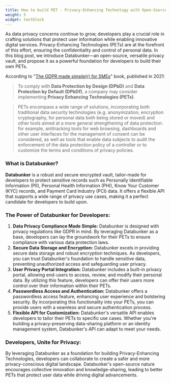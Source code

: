 ```yaml
---
title: How to build PET - Privacy-Enhancing Technology with Open-Source Databunker
weight: 5
widget: textblock
---
```

As data privacy concerns continue to grow, developers play a crucial role in crafting solutions that protect user information while enabling innovative digital services. Privacy-Enhancing Technologies (PETs) are at the forefront of this effort, ensuring the confidentiality and control of personal data. In this blog post, we introduce Databunker—an open-source, versatile privacy vault, and propose it as a powerful foundation for developers to build their own PETs.

According to "[The GDPR made simple(r) for SMEs](/files/gdpr-for-sme.pdf)" book, published in 2021:

>To comply with **Data Protection by Design (DPbD)** and **Data Protection by Default (DPbDf)**, a company may consider implementing **Privacy Enhancing Technologies (PETs)**.

>PETs encompass a wide range of solutions, incorporating both traditional data security technologies (e.g. anonymization, encryption cryptography, for personal data both being stored or moved) and other tools aimed at a more general strengthening of data protection: for example, antitracking tools for web browsing, dashboards and other user interfaces for the management of consent can be considered, as well as tools that enable data subjects to audit the enforcement of the data protection policy of a controller or to customize the terms and conditions of privacy policies.

### What is Databunker?
**Databunker** is a robust and secure encrypted vault, tailor-made for developers to protect sensitive records such as Personally Identifiable Information (PII), Personal Health Information (PHI), Know Your Customer (KYC) records, and Payment Card Industry (PCI) data. It offers a flexible API that supports a wide range of privacy use cases, making it a perfect candidate for developers to build upon.

### The Power of Databunker for Developers:
1. **Data Privacy Compliance Made Simple:** Databunker is designed with privacy regulations like GDPR in mind. By leveraging Databunker as a base, developers can lay the groundwork for their PETs to ensure compliance with various data protection laws.
2. **Secure Data Storage and Encryption:** Databunker excels in providing secure data storage and robust encryption techniques. As developers, you can trust Databunker's foundation to handle sensitive data, preventing unauthorized access and safeguarding user privacy.
3. **User Privacy Portal Integration:** Databunker includes a built-in privacy portal, allowing end-users to access, review, and modify their personal data. By utilizing this feature, developers can offer their users more control over their information within their PETs.
4. **Passwordless Access and Authentication:** Databunker offers a passwordless access feature, enhancing user experience and bolstering security. By incorporating this functionality into your PETs, you can provide users with a seamless and secure authentication process.
5. **Flexible API for Customization:** Databunker's versatile API enables developers to tailor their PETs to specific use cases. Whether you're building a privacy-preserving data-sharing platform or an identity management system, Databunker's API can adapt to meet your needs.

### Developers, Unite for Privacy:
By leveraging Databunker as a foundation for building Privacy-Enhancing Technologies, developers can collaborate to create a safer and more privacy-conscious digital landscape. Databunker's open-source nature encourages collective innovation and knowledge-sharing, leading to better PETs that protect user data while driving digital advancements.
